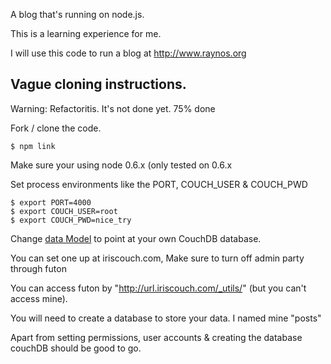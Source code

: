 A blog that's  running on node.js.

This is a learning experience for me.

I will use this code to run a blog at http://www.raynos.org

## Vague cloning instructions.

Warning: Refactoritis. It's not done yet. 75% done

Fork / clone the code. 

`$ npm link`

Make sure your using node 0.6.x (only tested on 0.6.x

Set process environments like the PORT, COUCH_USER & COUCH_PWD

    $ export PORT=4000
    $ export COUCH_USER=root
    $ export COUCH_PWD=nice_try
    
Change [data Model][1] to point at your own CouchDB database.

You can set one up at iriscouch.com, Make sure to turn off admin party through futon

You can access futon by "http://url.iriscouch.com/_utils/" (but you can't access mine). 

You will need to create a database to store your data. I named mine "posts"

Apart from setting permissions, user accounts & creating the database couchDB should be good to go.
  
  [1]: https://github.com/Raynos/raynos-blog/blob/master/src/data/model.js#L7